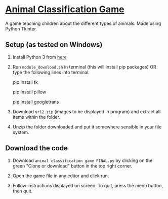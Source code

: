 [Animal Classification Game](https://github.com/ZSyeda1/12SDD-AT2)
===============

A game teaching children about the different types of animals. Made using Python Tkinter.


Setup (as tested on Windows)
---------------------------

1. Install Python 3 from [here](https://www.python.org/downloads/) 

2. Run `module_download.sh` in terminal (this will install pip packages)
   OR type the following lines into terminal:
   
   pip install tk
   
   pip install pillow
   
   pip install googletrans

4. Download `yr12.zip` (images to be displayed in program) and extract all items within the folder.

6. Unzip the folder downloaded and put it somewhere sensible in your file system.

## Download the code

1. Download `animal classification game FINAL.py` by clicking on the green "Clone or download" button in the top right corner.
   
2. Open the game file in any editor and click run.

3. Follow instructions displayed on screen. To quit, press the menu button, then quit.

